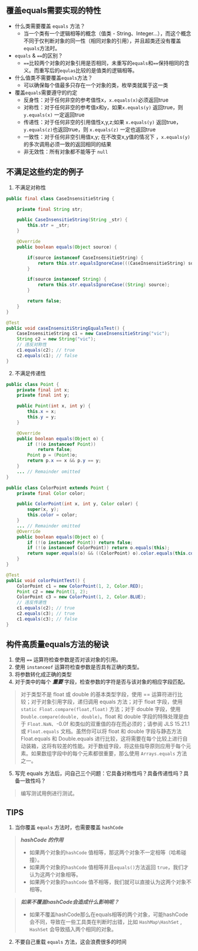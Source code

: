 
## 覆盖equals需要实现的特性
- 什么类需要覆盖 `equals` 方法？
	- 当一个类有一个逻辑相等的概念（值类 - String、Integer...），而这个概念不同于仅判断对象的同一性（相同对象的引用），并且超类还没有覆盖`equals`方法时。
- `equals` & `==`的区别？
	- `==`比较两个对象的对象引用是否相同，未重写的`equals`和`==`保持相同的含义。而重写后的`equlas`比较的是值类的逻辑相等。
- 什么值类不需要覆盖`equals`方法？
	- 可以确保每个值最多只存在一个对象的类，枚举类就属于这一类
- 覆盖`equals`需要遵守的约定
	- 反身性：对于任何非空的参考值性x，`x.equals(x)`必须返回true
	- 对称性：对于任何非空的参考值x和y，如果`x.equals(y)` 返回true，则 `y.equals(x)` 一定返回true
	- 传递性：对于任何非空的引用值性x,y,z;如果 `x.equals(y)` 返回true，`y.equals(z)`也返回true，则 `x.equals(z)` 一定也返回true
	- 一致性：对于任何非空引用值x,y; 在不改变x,y值的情况下 ，`x.equals(y)` 的多次调用必须一致的返回相同的结果
	- 非无效性：所有对象都不能等于 `null`

## 不满足这些约定的例子
1. 不满足对称性
```java
public final class CaseInsensitieString {

	private final String str;

	public CaseInsensitieString(String _str) {
		this.str = _str;
	}

	@Override
	public boolean equals(Object source) {

		if(source instanceof CaseInsensitieString) {
			return this.str.equalsIgnoreCase(((CaseInsensitieString) source).str);
		}

		if(source instanceof String) {
			return this.str.equalsIgnoreCase((String) source);
		}

		return false;
	}
} 
```
```java
@Test
public void caseInsensitiStringEqualsTest() {
	CaseInsensitieString c1 = new CaseInsensitieString("vic");
	String c2 = new String("vic");
	// 违反对称性
	c1.equals(c2); // true
	c2.equals(c1); // false
} 

```
2. 不满足传递性
```java
public class Point {
    private final int x;
    private final int y;

    public Point(int x, int y) {
        this.x = x;
        this.y = y;
    }

    @Override
    public boolean equals(Object o) {
        if (!(o instanceof Point))
            return false;
        Point p = (Point)o;
        return p.x == x && p.y == y;
    }
    ... // Remainder omitted
}

public class ColorPoint extends Point {
    private final Color color;

    public ColorPoint(int x, int y, Color color) {
        super(x, y);
        this.color = color;
    }
    ... // Remainder omitted
	@Override
    public boolean equals(Object o) {
		if (!(o instanceof Point)) return false;
		if (!(o instanceof ColorPoint)) return o.equals(this);
        return super.equals(o) && ((ColorPoint) o).color.equals(this.color);
    }
}
```
```java
@Test
public void colorPointTest() {
	ColorPoint c1 = new ColorPoint(1, 2, Color.RED);
	Point c2 = new Point(1, 2);
	ColorPoint c3 = new ColorPoint(1, 2, Color.BLUE);
	// 违反传递性
	c1.equals(c2); // true
	c2.equals(c3); // true
	c1.equals(c3); // false
}
```

## 构件高质量equals方法的秘诀
1. 使用 `==` 运算符检查参数是否对该对象的引用。
2. 使用 `instanceof` 运算符检查参数是否具有正确的类型。
3. 将参数转化成正确的类型
4. 对于类中的每个 ***重要*** 字段，检查参数的字符是否与该对象的相应字段匹配。
> 对于类型不是 float 或 double 的基本类型字段，使用 == 运算符进行比较；对于对象引用字段，递归调用 equals 方法；对于 float 字段，使用 `static Float.compare(float,float)` 方法；对于 double 字段，使用 `Double.compare(double, double)`。float 和 double 字段的特殊处理是由于 `Float.NaN`、-0.0f 和类似的双重值的存在而必须的；请参阅 JLS 15.21.1 或 `Float.equals` 文档。虽然你可以将 float 和 double 字段与静态方法 Float.equals 和 Double.equals 进行比较，这将需要在每个比较上进行自动装箱，这将有较差的性能。对于数组字段，将这些指导原则应用于每个元素。如果数组字段中的每个元素都很重要，那么使用 `Arrays.equals` 方法之一。
5. 写完 equals 方法后，问自己三个问题：它具备对称性吗？具备传递性吗？具备一致性吗？
> 编写测试用例进行测试。

## TIPS
1. 当你覆盖 `equals` 方法时，也需要覆盖 `hashCode`

> ***hashCode 的作用***
> 
> -   如果两个对象的`hashCode` 值相等，那这两个对象不一定相等（哈希碰撞）。
> -   如果两个对象的`hashCode` 值相等并且`equals()`方法返回 `true`，我们才认为这两个对象相等。
> -   如果两个对象的`hashCode` 值不相等，我们就可以直接认为这两个对象不相等。

> ***如果不覆盖hashCode会造成什么影响呢？***
> - 如果不覆盖hashCode那么在equals相等的两个对象，可能hashCode会不同，导致在一些工具类在判断时出错，比如 `HashMap\HashSet` , `HashSet` 会导致插入两个相同的对象。

2. 不要自己重载 `equals` 方法，这会浪费很多的时间